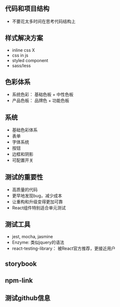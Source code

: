## 代码和项目结构
- 不要花太多时间在思考代码结构上

## 样式解决方案
- inline css X
- css in js
- styled component
- sass/less

## 色彩体系
- 系统色彩： 基础色板 + 中性色板
- 产品色板： 品牌色 + 功能色板

## 系统
- 基础色彩体系
- 表单
- 字体系统
- 按钮
- 边框和阴影
- 可配置开关

## 测试的重要性
- 高质量的代码
- 更早地发现bug，减少成本
- 让重构和升级变得更加可靠
- React组件特别适合单元测试

## 测试工具
- jest, mocha, jasmine
- Enzyme: 类似jquery的语法
- react-testing-library： 被React官方推荐，更接近用户

## storybook

## npm-link

## 测试github信息


